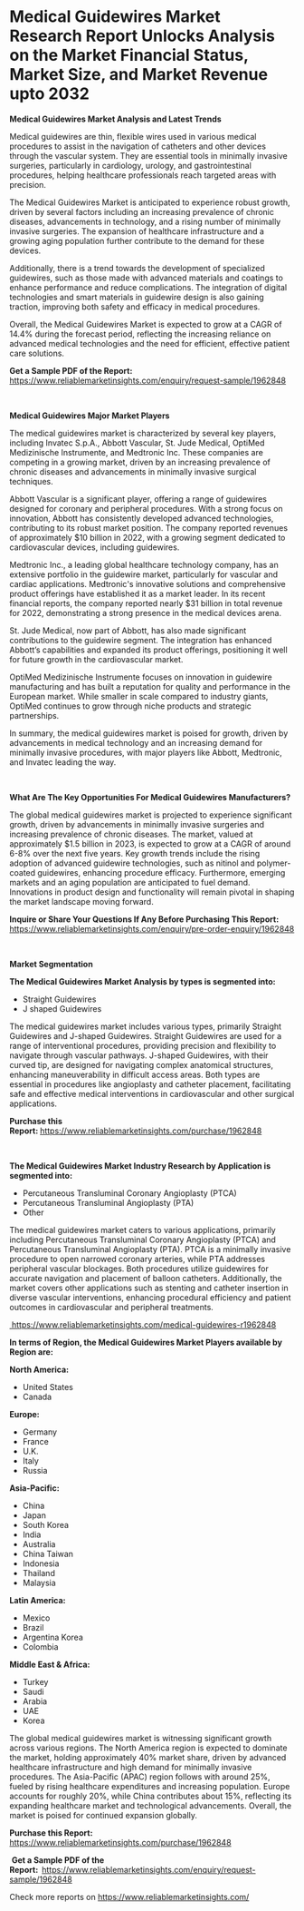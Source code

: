 <p><h1>Medical Guidewires Market Research Report Unlocks Analysis on the Market Financial Status, Market Size, and Market Revenue upto 2032</h1></p><p><strong>Medical Guidewires Market Analysis and Latest Trends</strong></p>
<p><p>Medical guidewires are thin, flexible wires used in various medical procedures to assist in the navigation of catheters and other devices through the vascular system. They are essential tools in minimally invasive surgeries, particularly in cardiology, urology, and gastrointestinal procedures, helping healthcare professionals reach targeted areas with precision.</p><p>The Medical Guidewires Market is anticipated to experience robust growth, driven by several factors including an increasing prevalence of chronic diseases, advancements in technology, and a rising number of minimally invasive surgeries. The expansion of healthcare infrastructure and a growing aging population further contribute to the demand for these devices.</p><p>Additionally, there is a trend towards the development of specialized guidewires, such as those made with advanced materials and coatings to enhance performance and reduce complications. The integration of digital technologies and smart materials in guidewire design is also gaining traction, improving both safety and efficacy in medical procedures. </p><p>Overall, the Medical Guidewires Market is expected to grow at a CAGR of 14.4% during the forecast period, reflecting the increasing reliance on advanced medical technologies and the need for efficient, effective patient care solutions.</p></p>
<p><strong>Get a Sample PDF of the Report:&nbsp;</strong> <a href="https://www.reliablemarketinsights.com/enquiry/request-sample/1962848?utm_campaign=3045&utm_medium=2&utm_source=Github&utm_content=ia&utm_term=04032025&utm_id=medical-guidewires">https://www.reliablemarketinsights.com/enquiry/request-sample/1962848</a></p>
<p>&nbsp;</p>
<p><strong>Medical Guidewires Major Market Players</strong></p>
<p><p>The medical guidewires market is characterized by several key players, including Invatec S.p.A., Abbott Vascular, St. Jude Medical, OptiMed Medizinische Instrumente, and Medtronic Inc. These companies are competing in a growing market, driven by an increasing prevalence of chronic diseases and advancements in minimally invasive surgical techniques.</p><p>Abbott Vascular is a significant player, offering a range of guidewires designed for coronary and peripheral procedures. With a strong focus on innovation, Abbott has consistently developed advanced technologies, contributing to its robust market position. The company reported revenues of approximately $10 billion in 2022, with a growing segment dedicated to cardiovascular devices, including guidewires.</p><p>Medtronic Inc., a leading global healthcare technology company, has an extensive portfolio in the guidewire market, particularly for vascular and cardiac applications. Medtronic's innovative solutions and comprehensive product offerings have established it as a market leader. In its recent financial reports, the company reported nearly $31 billion in total revenue for 2022, demonstrating a strong presence in the medical devices arena.</p><p>St. Jude Medical, now part of Abbott, has also made significant contributions to the guidewire segment. The integration has enhanced Abbott’s capabilities and expanded its product offerings, positioning it well for future growth in the cardiovascular market.</p><p>OptiMed Medizinische Instrumente focuses on innovation in guidewire manufacturing and has built a reputation for quality and performance in the European market. While smaller in scale compared to industry giants, OptiMed continues to grow through niche products and strategic partnerships.</p><p>In summary, the medical guidewires market is poised for growth, driven by advancements in medical technology and an increasing demand for minimally invasive procedures, with major players like Abbott, Medtronic, and Invatec leading the way.</p></p>
<p>&nbsp;</p>
<p><strong>What Are The Key Opportunities For Medical Guidewires Manufacturers?</strong></p>
<p><p>The global medical guidewires market is projected to experience significant growth, driven by advancements in minimally invasive surgeries and increasing prevalence of chronic diseases. The market, valued at approximately $1.5 billion in 2023, is expected to grow at a CAGR of around 6-8% over the next five years. Key growth trends include the rising adoption of advanced guidewire technologies, such as nitinol and polymer-coated guidewires, enhancing procedure efficacy. Furthermore, emerging markets and an aging population are anticipated to fuel demand. Innovations in product design and functionality will remain pivotal in shaping the market landscape moving forward.</p></p>
<p><strong>Inquire or Share Your Questions If Any Before Purchasing This Report:</strong> <a href="https://www.reliablemarketinsights.com/enquiry/pre-order-enquiry/1962848?utm_campaign=3045&utm_medium=2&utm_source=Github&utm_content=ia&utm_term=04032025&utm_id=medical-guidewires">https://www.reliablemarketinsights.com/enquiry/pre-order-enquiry/1962848</a></p>
<p>&nbsp;</p>
<p><strong>Market Segmentation</strong></p>
<p><strong>The Medical Guidewires Market Analysis by types is segmented into:</strong></p>
<p><ul><li>Straight Guidewires</li><li>J shaped Guidewires</li></ul></p>
<p><p>The medical guidewires market includes various types, primarily Straight Guidewires and J-shaped Guidewires. Straight Guidewires are used for a range of interventional procedures, providing precision and flexibility to navigate through vascular pathways. J-shaped Guidewires, with their curved tip, are designed for navigating complex anatomical structures, enhancing maneuverability in difficult access areas. Both types are essential in procedures like angioplasty and catheter placement, facilitating safe and effective medical interventions in cardiovascular and other surgical applications.</p></p>
<p><strong>Purchase this Report:&nbsp;</strong><a href="https://www.reliablemarketinsights.com/purchase/1962848?utm_campaign=3045&utm_medium=2&utm_source=Github&utm_content=ia&utm_term=04032025&utm_id=medical-guidewires">https://www.reliablemarketinsights.com/purchase/1962848</a></p>
<p>&nbsp;</p>
<p><strong>The Medical Guidewires Market Industry Research by Application is segmented into:</strong></p>
<p><ul><li>Percutaneous Transluminal Coronary Angioplasty (PTCA)</li><li>Percutaneous Transluminal Angioplasty (PTA)</li><li>Other</li></ul></p>
<p><p>The medical guidewires market caters to various applications, primarily including Percutaneous Transluminal Coronary Angioplasty (PTCA) and Percutaneous Transluminal Angioplasty (PTA). PTCA is a minimally invasive procedure to open narrowed coronary arteries, while PTA addresses peripheral vascular blockages. Both procedures utilize guidewires for accurate navigation and placement of balloon catheters. Additionally, the market covers other applications such as stenting and catheter insertion in diverse vascular interventions, enhancing procedural efficiency and patient outcomes in cardiovascular and peripheral treatments.</p></p>
<p><a href="https://www.reliablemarketinsights.com/medical-guidewires-r1962848?utm_campaign=3045&utm_medium=2&utm_source=Github&utm_content=ia&utm_term=04032025&utm_id=medical-guidewires">&nbsp;https://www.reliablemarketinsights.com/medical-guidewires-r1962848</a></p>
<p><strong>In terms of Region, the Medical Guidewires Market Players available by Region are:</strong></p>
<p>
    <p> <strong> North America: </strong>
        <ul>
            <li>United States</li>
            <li>Canada</li>
        </ul>
        </p> 
    <p> <strong> Europe: </strong>
        <ul>
            <li>Germany</li>
            <li>France</li>
            <li>U.K.</li>
            <li>Italy</li>
            <li>Russia</li>
        </ul>
        </p> 
    <p> <strong> Asia-Pacific: </strong>
        <ul>
            <li>China</li>
            <li>Japan</li>
            <li>South Korea</li>
            <li>India</li>
            <li>Australia</li>
            <li>China Taiwan</li>
            <li>Indonesia</li>
            <li>Thailand</li>
            <li>Malaysia</li>
        </ul>
        </p> 
    <p> <strong> Latin America: </strong>
        <ul>
            <li>Mexico</li>
            <li>Brazil</li>
            <li>Argentina Korea</li>
            <li>Colombia</li>
        </ul>
        </p> 
    <p> <strong> Middle East & Africa: </strong>
        <ul>
            <li>Turkey</li>
            <li>Saudi</li>
            <li>Arabia</li>
            <li>UAE</li>
            <li>Korea</li>
        </ul>
    </p>
    </p>
<p><p>The global medical guidewires market is witnessing significant growth across various regions. The North America region is expected to dominate the market, holding approximately 40% market share, driven by advanced healthcare infrastructure and high demand for minimally invasive procedures. The Asia-Pacific (APAC) region follows with around 25%, fueled by rising healthcare expenditures and increasing population. Europe accounts for roughly 20%, while China contributes about 15%, reflecting its expanding healthcare market and technological advancements. Overall, the market is poised for continued expansion globally.</p></p>
<p><strong>Purchase this Report: </strong><a href="https://www.reliablemarketinsights.com/purchase/1962848?utm_campaign=3045&utm_medium=2&utm_source=Github&utm_content=ia&utm_term=04032025&utm_id=medical-guidewires">https://www.reliablemarketinsights.com/purchase/1962848</a></p>
<p>&nbsp;<strong>Get a Sample PDF of the Report:&nbsp;&nbsp;</strong><a href="https://www.reliablemarketinsights.com/enquiry/request-sample/1962848?utm_campaign=3045&utm_medium=2&utm_source=Github&utm_content=ia&utm_term=04032025&utm_id=medical-guidewires">https://www.reliablemarketinsights.com/enquiry/request-sample/1962848</a></p>
<p><strong></strong></p>
<p>Check more reports on <a href="https://www.reliablemarketinsights.com/?utm_campaign=3045&utm_medium=2&utm_source=Github&utm_content=ia&utm_term=04032025&utm_id=medical-guidewires">https://www.reliablemarketinsights.com/</a></p>